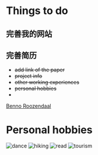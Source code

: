 # Things to do

## 完善我的网站


## 完善简历
 - ~~add link of the paper~~
 - ~~project info~~
 - ~~other working experiences~~
 - ~~personal hobbies~~
 - 

[Benno Roozendaal](https://www.researchgate.net/profile/Benno_Roozendaal)
  
# Personal hobbies
![dance](https://raw.githubusercontent.com/jetgc/jetgc.github.io/master/img/hobb_dancing.png) 
![hiking](https://raw.githubusercontent.com/jetgc/jetgc.github.io/master/img/hobb_hiking.png) 
![read](https://raw.githubusercontent.com/jetgc/jetgc.github.io/master/img/hobb_reading.png) 
![tourism](https://raw.githubusercontent.com/jetgc/jetgc.github.io/master/img/hobb_tourism.png)


  